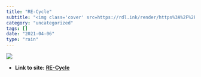 ```yaml
---
title: "RE-Cycle"
subtitle: "<img class='cover' src=https://rdl.ink/render/https%3A%2F%2Fsites.google.com%2Fsite%2Frecycle1500>"
category: "uncategorized"
tags: []
date: "2021-04-06"
type: "rain"
---
```

<img class="cover" src=https://rdl.ink/render/https%3A%2F%2Fsites.google.com%2Fsite%2Frecycle1500>


* **Link to site:** **[RE-Cycle](https://sites.google.com/site/recycle1500)**